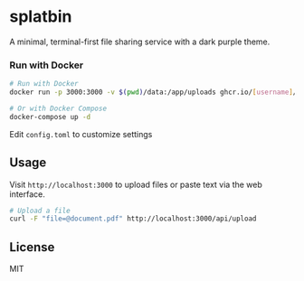 # splatbin

A minimal, terminal-first file sharing service with a dark purple theme.

### Run with Docker



```bash
# Run with Docker
docker run -p 3000:3000 -v $(pwd)/data:/app/uploads ghcr.io/[username]/splatbin:latest

# Or with Docker Compose
docker-compose up -d
```
Edit `config.toml` to customize settings


## Usage

Visit `http://localhost:3000` to upload files or paste text via the web interface.

```bash
# Upload a file
curl -F "file=@document.pdf" http://localhost:3000/api/upload
```


## License
MIT